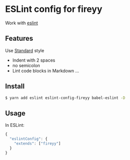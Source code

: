 # ESLint config for fireyy

Work with [eslint](https://eslint.org)

## Features

Use [Standard](https://standardjs.com) style

- Indent with 2 spaces
- no semicolon
- Lint code blocks in Markdown
...

## Install

```bash
$ yarn add eslint eslint-config-fireyy babel-eslint -D
```

## Usage

In ESLint:

```js
{
  "eslintConfig": {
    "extends": ["fireyy"]
  }
}
```
